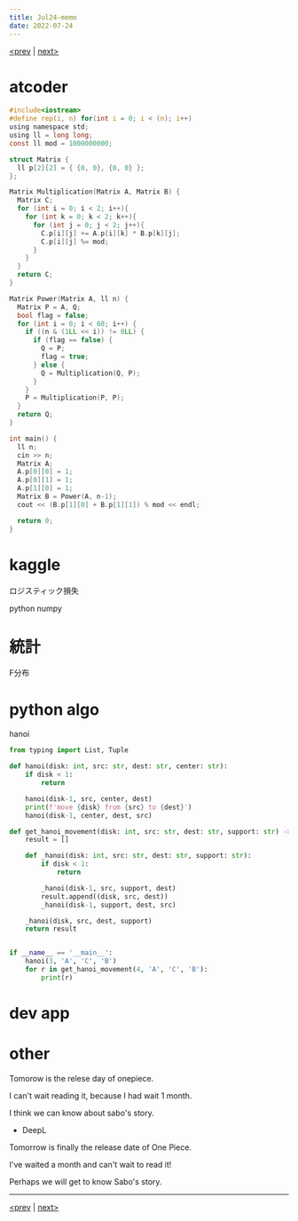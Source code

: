 ```yaml
---
title: Jul24-memo 
date: 2022-07-24 
---
```


[<prev](https://idekworks.github.io/TechnicalMemo/2022/07/23/Jul23.html) | [next>](https://idekworks.github.io/TechnicalMemo/2022/07/25/Jul25.html) 

# atcoder

```c
#include<iostream>
#define rep(i, n) for(int i = 0; i < (n); i++)
using namespace std;
using ll = long long;
const ll mod = 1000000000;

struct Matrix {
  ll p[2][2] = { {0, 0}, {0, 0} };
};

Matrix Multiplication(Matrix A, Matrix B) {
  Matrix C;
  for (int i = 0; i < 2; i++){
    for (int k = 0; k < 2; k++){
      for (int j = 0; j < 2; j++){
        C.p[i][j] += A.p[i][k] * B.p[k][j];
        C.p[i][j] %= mod;
      }
    }
  }
  return C;
}

Matrix Power(Matrix A, ll n) {
  Matrix P = A, Q;
  bool flag = false;
  for (int i = 0; i < 60; i++) {
    if ((n & (1LL << i)) != 0LL) {
      if (flag == false) {
        Q = P;
        flag = true;
      } else {
        Q = Multiplication(Q, P);
      }
    }
    P = Multiplication(P, P);
  }
  return Q;
}

int main() {
  ll n;
  cin >> n;
  Matrix A;
  A.p[0][0] = 1;
  A.p[0][1] = 1;
  A.p[1][0] = 1;
  Matrix B = Power(A, n-1);
  cout << (B.p[1][0] + B.p[1][1]) % mod << endl;

  return 0;
}
```


# kaggle
ロジスティック損失

python numpy

# 統計
F分布

# python algo
hanoi

```python
from typing import List, Tuple

def hanoi(disk: int, src: str, dest: str, center: str):
    if disk < 1:
        return

    hanoi(disk-1, src, center, dest)
    print(f'move {disk} from {src} to {dest}')
    hanoi(disk-1, center, dest, src)

def get_hanoi_movement(disk: int, src: str, dest: str, support: str) -> List[Tuple[int, str, str]]:
    result = []

    def _hanoi(disk: int, src: str, dest: str, support: str):
        if disk < 1:
            return

        _hanoi(disk-1, src, support, dest)
        result.append((disk, src, dest))
        _hanoi(disk-1, support, dest, src)

    _hanoi(disk, src, dest, support)
    return result


if __name__ == '__main__':
    hanoi(3, 'A', 'C', 'B')
    for r in get_hanoi_movement(4, 'A', 'C', 'B'):
        print(r)
```

# dev app


# other
Tomorow is the relese day of onepiece.

I can't wait reading it, because I had wait 1 month.

I think we can know about sabo's story.

- DeepL

Tomorrow is finally the release date of One Piece.

I've waited a month and can't wait to read it!

Perhaps we will get to know Sabo's story.

***

[<prev](https://idekworks.github.io/TechnicalMemo/2022/07/23/Jul23.html) | [next>](https://idekworks.github.io/TechnicalMemo/2022/07/25/Jul25.html)

